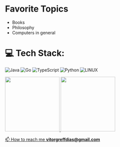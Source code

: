 # Favorite Topics
- Books
- Philosophy
- Computers in general


# 💻 Tech Stack:
![Java](https://img.shields.io/badge/java-%23ED8B00.svg?style=for-the-badge&logo=java&logoColor=white) 
![Go](https://img.shields.io/badge/go-%2300ADD8.svg?style=for-the-badge&logo=go&logoColor=white)
![TypeScript](https://img.shields.io/badge/TypeScript-007ACC?style=for-the-badge&logo=typescript&logoColor=white)
![Python](https://img.shields.io/badge/python-3670A0?style=for-the-badge&logo=python&logoColor=ffdd54)
![LINUX](https://img.shields.io/badge/Linux-FCC624?style=for-the-badge&logo=linux&logoColor=black)

<div>
  <a href="https://github.com/ranofrolds">
      <img height="180em" src="https://github-readme-stats.vercel.app/api?username=VitorGreff&show_icons=true&theme=tokyonight&include_all_commits=true&count_private=true"/>
  <img height="180em" src="https://github-readme-stats.vercel.app/api/top-langs/?username=VitorGreff&layout=compact&langs_count=7&theme=tokyonight"/>
</div>

📫 How to reach me **vitorgreffdias@gmail.com**
